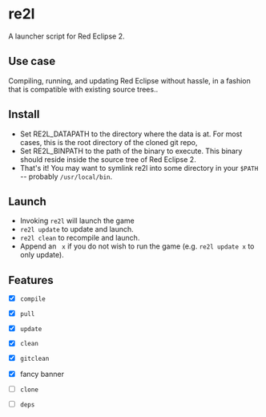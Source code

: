 # re2l
A launcher script for Red Eclipse 2.

## Use case
Compiling, running, and updating Red Eclipse without hassle, in a
fashion that is compatible with existing source trees..

## Install
- Set RE2L_DATAPATH to the directory where the data is at. For most
cases, this is the root directory of the cloned git repo,
- Set RE2L_BINPATH to the path of the binary to execute. This binary
should reside inside the source tree of Red Eclipse 2.
- That's it! You may want to symlink re2l into some directory in your
`$PATH` -- probably `/usr/local/bin`.

## Launch
- Invoking `re2l` will launch the game
- `re2l update` to update and launch.
- `re2l clean` to recompile and launch.
- Append an ` x` if you do not wish to run the game (e.g. `re2l update
 x` to only update).

## Features
- [x] `compile`
- [x] `pull`
- [x] `update`
- [x] `clean`
- [x] `gitclean`
- [x] fancy banner
- [ ] `clone`
- [ ] `deps`

